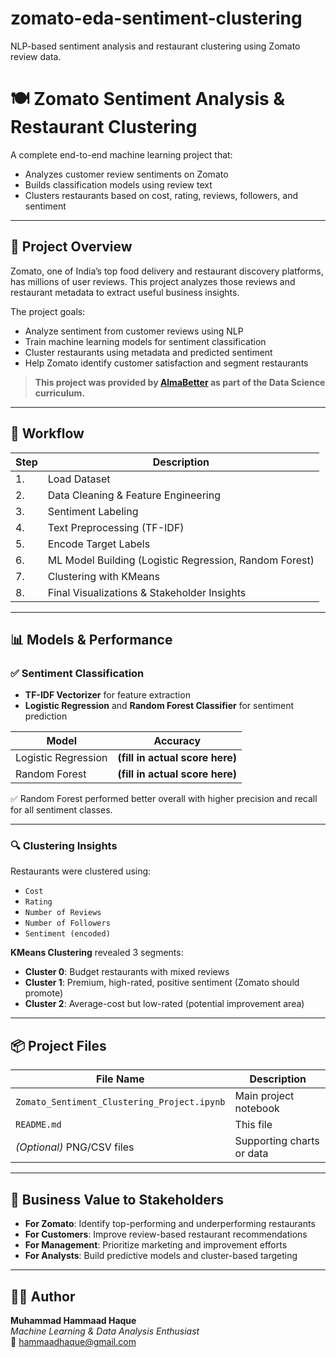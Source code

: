 # zomato-eda-sentiment-clustering
NLP-based sentiment analysis and restaurant clustering using Zomato review data.
# 🍽️ Zomato Sentiment Analysis & Restaurant Clustering

A complete end-to-end machine learning project that:
- Analyzes customer review sentiments on Zomato
- Builds classification models using review text
- Clusters restaurants based on cost, rating, reviews, followers, and sentiment

---

## 📌 Project Overview

Zomato, one of India’s top food delivery and restaurant discovery platforms, has millions of user reviews. This project analyzes those reviews and restaurant metadata to extract useful business insights.

The project goals:
- Analyze sentiment from customer reviews using NLP
- Train machine learning models for sentiment classification
- Cluster restaurants using metadata and predicted sentiment
- Help Zomato identify customer satisfaction and segment restaurants

> **This project was provided by [AlmaBetter](https://www.almabetter.com/) as part of the Data Science curriculum.**

---

## 🧠 Workflow

| Step | Description |
|------|-------------|
| 1.   | Load Dataset |
| 2.   | Data Cleaning & Feature Engineering |
| 3.   | Sentiment Labeling |
| 4.   | Text Preprocessing (TF-IDF) |
| 5.   | Encode Target Labels |
| 6.   | ML Model Building (Logistic Regression, Random Forest) |
| 7.   | Clustering with KMeans |
| 8.   | Final Visualizations & Stakeholder Insights |

---

## 📊 Models & Performance

### ✅ Sentiment Classification

- **TF-IDF Vectorizer** for feature extraction
- **Logistic Regression** and **Random Forest Classifier** for sentiment prediction

| Model              | Accuracy |
|--------------------|----------|
| Logistic Regression|  **(fill in actual score here)**  |
| Random Forest      |  **(fill in actual score here)**  |

✅ Random Forest performed better overall with higher precision and recall for all sentiment classes.

---

### 🔍 Clustering Insights

Restaurants were clustered using:
- `Cost`
- `Rating`
- `Number of Reviews`
- `Number of Followers`
- `Sentiment (encoded)`

**KMeans Clustering** revealed 3 segments:
- **Cluster 0**: Budget restaurants with mixed reviews
- **Cluster 1**: Premium, high-rated, positive sentiment (Zomato should promote)
- **Cluster 2**: Average-cost but low-rated (potential improvement area)

---

## 📦 Project Files

| File Name | Description |
|-----------|-------------|
| `Zomato_Sentiment_Clustering_Project.ipynb` | Main project notebook |
| `README.md` | This file |
| *(Optional)* PNG/CSV files | Supporting charts or data |

---

## 💼 Business Value to Stakeholders

- **For Zomato**: Identify top-performing and underperforming restaurants
- **For Customers**: Improve review-based restaurant recommendations
- **For Management**: Prioritize marketing and improvement efforts
- **For Analysts**: Build predictive models and cluster-based targeting

---

## 👨‍💻 Author

**Muhammad Hammaad Haque**  
*Machine Learning & Data Analysis Enthusiast*  
📧 hammaadhaque@gmail.com  

